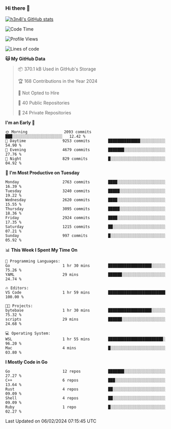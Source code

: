 ### Hi there 👋

[![h3n4l's GitHub stats](https://github-readme-stats.vercel.app/api?username=h3n4l&count_private=true&show_icons=true&theme=radical)](https://github.com/h3n4l/github-readme-stats)

<!--START_SECTION:waka-->
![Code Time](http://img.shields.io/badge/Code%20Time-1%2C836%20hrs%2017%20mins-blue)

![Profile Views](http://img.shields.io/badge/Profile%20Views-0-blue)

![Lines of code](https://img.shields.io/badge/From%20Hello%20World%20I%27ve%20Written-4.9%20million%20lines%20of%20code-blue)

**🐱 My GitHub Data** 

> 📦 370.1 kB Used in GitHub's Storage 
 > 
> 🏆 168 Contributions in the Year 2024
 > 
> 🚫 Not Opted to Hire
 > 
> 📜 40 Public Repositories 
 > 
> 🔑 24 Private Repositories 
 > 
**I'm an Early 🐤** 

```text
🌞 Morning                2093 commits        ███░░░░░░░░░░░░░░░░░░░░░░   12.42 % 
🌆 Daytime                9253 commits        ██████████████░░░░░░░░░░░   54.90 % 
🌃 Evening                4679 commits        ███████░░░░░░░░░░░░░░░░░░   27.76 % 
🌙 Night                  829 commits         █░░░░░░░░░░░░░░░░░░░░░░░░   04.92 % 
```
📅 **I'm Most Productive on Tuesday** 

```text
Monday                   2763 commits        ████░░░░░░░░░░░░░░░░░░░░░   16.39 % 
Tuesday                  3240 commits        █████░░░░░░░░░░░░░░░░░░░░   19.22 % 
Wednesday                2620 commits        ████░░░░░░░░░░░░░░░░░░░░░   15.55 % 
Thursday                 3095 commits        █████░░░░░░░░░░░░░░░░░░░░   18.36 % 
Friday                   2924 commits        ████░░░░░░░░░░░░░░░░░░░░░   17.35 % 
Saturday                 1215 commits        ██░░░░░░░░░░░░░░░░░░░░░░░   07.21 % 
Sunday                   997 commits         █░░░░░░░░░░░░░░░░░░░░░░░░   05.92 % 
```


📊 **This Week I Spent My Time On** 

```text
💬 Programming Languages: 
Go                       1 hr 30 mins        ███████████████████░░░░░░   75.26 % 
YAML                     29 mins             ██████░░░░░░░░░░░░░░░░░░░   24.74 % 

🔥 Editors: 
VS Code                  1 hr 59 mins        █████████████████████████   100.00 % 

🐱‍💻 Projects: 
bytebase                 1 hr 30 mins        ███████████████████░░░░░░   75.32 % 
scripts                  29 mins             ██████░░░░░░░░░░░░░░░░░░░   24.68 % 

💻 Operating System: 
WSL                      1 hr 55 mins        ████████████████████████░   96.20 % 
Mac                      4 mins              █░░░░░░░░░░░░░░░░░░░░░░░░   03.80 % 
```

**I Mostly Code in Go** 

```text
Go                       12 repos            ███████░░░░░░░░░░░░░░░░░░   27.27 % 
C++                      6 repos             ███░░░░░░░░░░░░░░░░░░░░░░   13.64 % 
Rust                     4 repos             ██░░░░░░░░░░░░░░░░░░░░░░░   09.09 % 
Shell                    4 repos             ██░░░░░░░░░░░░░░░░░░░░░░░   09.09 % 
Ruby                     1 repo              █░░░░░░░░░░░░░░░░░░░░░░░░   02.27 % 
```




 Last Updated on 06/02/2024 07:15:45 UTC
<!--END_SECTION:waka-->

